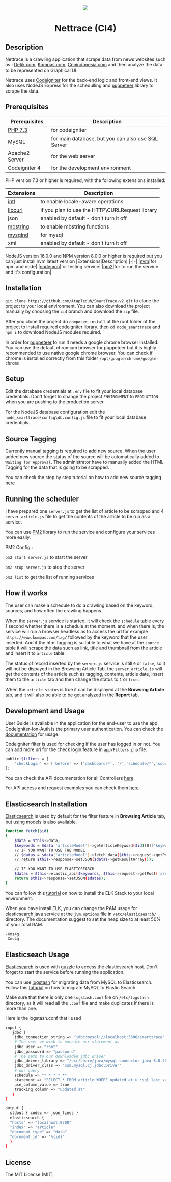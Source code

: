 <p align="center" >
  <img src="https://drive.google.com/uc?id=1HITjoRu0Yena0phoKnyUU0CmlxR3yCQl" />
</p>

<h1 align="center">Nettrace (CI4)</h1>

## Description

Nettrace is a crawling application that scrape data from news websites such as : [Detik.com](https://detik.com/), [Kompas.com](https://kompas.com/), [Cnnindonesia.com](https://cnnindonesia.com/) and then analyze the data to be represented on Graphical UI.

Nettrace uses [Codeigniter](https://codeigniter.com/user_guide/intro/index.html) for the back-end logic and front-end views. It also uses NodeJS Express for the schedulling and [puppeteer](https://github.com/puppeteer/puppeteer) library to scrape the data.

## Prerequisites

| Prerequisites                                             | Description                                        |
| --------------------------------------------------------- | -------------------------------------------------- |
| [PHP 7.3](http://php.net/manual/en/intl.requirements.php) | for codeigniter                                    |
| MySQL                                                     | for main database, but you can also use SQL Server |
| Apache2 Server                                            | for the web server                                 |
| Codeigniter 4                                             | for the development environment                    |

PHP version 7.3 or higher is required, with the following extensions installed:

| Extensions                                                     | Description                                     |
| -------------------------------------------------------------- | ----------------------------------------------- |
| [intl](http://php.net/manual/en/intl.requirements.php)         | to enable locale-aware operations               |
| [libcurl](http://php.net/manual/en/curl.requirements.php)      | if you plan to use the HTTP\CURLRequest library |
| json                                                           | enabled by default - don't turn it off          |
| [mbstring](http://php.net/manual/en/mbstring.installation.php) | to enable mbstring functions                    |
| [mysqlnd](http://php.net/manual/en/mysqlnd.install.php)        | for mysql                                       |
| xml                                                            | enabled by default - don't turn it off          |

NodeJS version 16.0.0 and NPM version 8.0.0 or higher is required but you can just install nvm latest version
|Extensions|Description|
|-|-|
|[nvm](https://github.com/nvm-sh/nvm)|for npm and node|
|[nodemon](https://www.npmjs.com/package/nodemon)|for testing service|
|[pm2](https://www.npmjs.com/package/pm2)|for to run the service and it's configuration|

## Installation

`git clone https://github.com/AtapTeduh/SmartTrace-v2.git` to clone the project to your local environment. You can also download the project manually by choosing the `ci4` branch and download the `zip` file.

After you clone the project do `composer install` at the root folder of the project to install required codeigniter library. then `cd node_smarttrace` and `npm i` to download NodeJS modules required.

In order for [puppeteer](https://github.com/puppeteer/puppeteer) to run it needs a google chrome browser installed. You can use the default chromium browser for puppeteer but it is highly recommended to use native google chrome browser. You can check if chrome is installed correctly from this folder `/opt/google/chrome/google-chrome`

## Setup

Edit the database credentials at `.env` file to fit your local database credentials. Don't forget to change the project `ENVIRONMENT` to `PRODUCTION` when you are pushing to the production server.

For the NodeJS database configuration edit the `node_smarttrace\config\db.config.js` file to fit your local database credentials.

## Source Tagging

Currently manual tagging is required to add new source. When the user added new source the status of the source will be automatically added to `Waiting for Approval`. The administrator have to manually added the HTML Tagging for the data that is going to be scrapped.

You can check the step by step tutorial on how to add new source tagging [here](https://github.com/maulana020716/nettrace_v2/blob/main/Source_tagging.md)

## Running the scheduler

I have prepared one `server.js` to get the list of article to be scrapped and 4 `server_article.js` file to get the contents of the article to be run as a service.

You can use [PM2](https://www.npmjs.com/package/pm2) library to run the service and configure your services more easily.

PM2 Config :

`pm2 start server.js` to start the server

`pm2 stop server.js` to stop the server

`pm2 list` to get the list of running services

## How it works

The user can make a schedule to do a crawling based on the keyword, sources, and how often the crawling happens.

When the `server.js` service is started, it will check the `schedule` table every 1 second whether there is a schedule at the moment. and when there is, the service will run a browser headless as to access the url for example `https://www.kompas.com/tag/` followed by the keyword that the user inserted. And if the html tagging is suitable to what we have at the `source` table it will scrape the data such as link, title and thumbnail from the article and insert it to `article` table.

The status of record inserted by the `server.js` service is still `0` or `false`, so it will not be dispayed in the Browsing Article Tab. the `server_article.js` will get the contents of the article such as tagging, contents, article date, insert them to the `article` tab and then change the status to `1` or `true`.

When the `article_status` is true it can be displayed at the **Browsing Article** tab, and it will also be able to be get analyzed in the **Report** tab.

## Development and Usage

User Guide is available in the application for the end-user to use the app. CodeIgniter-Ion-Auth is the primary user authentication. You can check the [documentation](https://github.com/benedmunds/CodeIgniter-Ion-Auth/tree/4) for usage.

Codeigniter filter is used for checking if the user has logged in or not. You can add more uri for the check login feature in `app/Filters.php` file.

```sh
public $filters = [
	'checkLogin' => ['before' => ['dashboard/*', '/','schedule/*','source/*','report/*','article/*']],
];
```

You can check the API documentation for all Controllers [here](https://github.com/AtapTeduh/SmartTrace-v2/blob/ci4/API.md).

For API access and request examples you can check them [here](https://github.com/AtapTeduh/SmartTrace-v2/blob/ci4/API_credentials.md)

## Elasticsearch Installation

[Elasticsearch](https://www.elastic.co/guide/en/elasticsearch/reference/7.16/index.html) is used by default for the filter feature in **Browsing Article** tab, but using models is also available.

```sh
function fetch($id)
{
	$data = $this->data;
	$keywords = $data['articleModel']->getArticleKeyword($id)[0]['keyword'];
	// IF YOU WANT TO USE THE MODEL
	// $datas = $data['articleModel']->fetch_data($this->request->getPost('arr_source'),$this->request->getPost('reserved'),$this->request->getPost('sort_date'),$this->request->getPost('sort_title'),$this->request->getPost('sort_relevance'),$this->request->getPost('date_range_to'),$this->request->getPost('date_range_from'),$this->request->getPost('searchall'),$this->request->getPost('search'),$this->request->getPost('limit'), $this->request->getPost('start'));
	// return $this->response->setJSON($datas->getResultArray());

	// IF YOU WANT TO USE ELASTICSEARCH
	$datas = $this->elastic_api($keywords, $this->request->getPost('arr_source'),$this->request->getPost('reserved'),$this->request->getPost('sort_date'),$this->request->getPost('sort_title'),$this->request->getPost('sort_relevance'),$this->request->getPost('date_range_to'),$this->request->getPost('date_range_from'),$this->request->getPost('searchall'),$this->request->getPost('search'),$this->request->getPost('start'),$this->request->getPost('limit'));
	return $this->response->setJSON($datas);
}
```

You can follow this [tutorial](https://phoenixnap.com/kb/how-to-install-elk-stack-on-ubuntu) on how to install the ELK Stack to your local environment.

When you have install ELK, you can change the RAM usage for elasticsearch java service at the `jvm.options` file in `/etc/elasticsearch/` directory. The documentation suggest to set the heap size to at least 50% of your total RAM.

```sh
-Xms4g
-Xms4g
```

## Elasticseach Usage

[Elasticsearch](https://www.elastic.co/guide/en/elasticsearch/reference/7.16/index.html) is used with guzzle to access the elasticsearch host. Don't forget to start the service before running the application.

You can use [logstash](https://www.elastic.co/guide/en/elasticsearch/reference/7.16/logstash-apis.html) for migrating data from MySQL to Elasticsearch. Follow this [tutorial](https://qbox.io/blog/migrating-mysql-data-into-elasticsearch-using-logstash) on how to migrate MySQL to Elastic Search

Make sure that there is only one `logstash.conf` file on `/etc/logstash` directory, as it will read all the `.conf` file and make duplicates if there is more than one.

Here is the logstash.conf that i used

```sh
input {
   jdbc {
    jdbc_connection_string => "jdbc:mysql://localhost:3306/smarttrace"
    # The user we wish to execute our statement as
    jdbc_user => "root"
    jdbc_password => "password"
    # The path to our downloaded jdbc driver
    jdbc_driver_library => "/usr/share/java/mysql-connector-java-8.0.28.jar"
    jdbc_driver_class => "com.mysql.cj.jdbc.Driver"
    # our query
    schedule => "* * * * *"
    statement => "SELECT * FROM article WHERE updated_at > :sql_last_value"
    use_column_value => true
    tracking_column => "updated_at"
   }
}

output {
  stdout { codec => json_lines }
  elasticsearch {
  "hosts" => "localhost:9200"
  "index" => "article"
  "document_type" => "data"
  "document_id" => "%{id}"
  }
}
```

## License

The MIT License (MIT)
